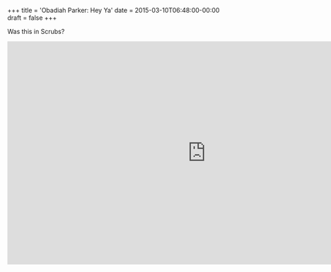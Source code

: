 +++
title = 'Obadiah Parker: Hey Ya'
date = 2015-03-10T06:48:00-00:00
draft = false
+++

Was this in Scrubs?

<iframe width="896" height="504" src="https://www.youtube.com/embed/c745E7T_Wvg?si=v84hTwrPJo8JCYoV" title="YouTube video player" frameborder="0" allow="accelerometer; autoplay; clipboard-write; encrypted-media; gyroscope; picture-in-picture; web-share" referrerpolicy="strict-origin-when-cross-origin" allowfullscreen></iframe>
